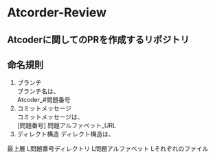 # Atcorder-Review
## Atcoderに関してのPRを作成するリポジトリ

## 命名規則
1. ブランチ  
ブランチ名は、  
Atcoder_#問題番号
2. コミットメッセージ   
コミットメッセージは、  
[問題番号] 問題アルファベット_URL
3. ディレクト構造
ディレクト構造は、

最上層
L問題番号ディレクトリ
 L問題アルファベット
  Lそれぞれのファイル
